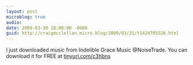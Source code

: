 ```yaml
---
layout: post
microblog: true
audio: 
date: 2009-03-30 18:00:00 -0600
guid: http://craigmcclellan.micro.blog/2009/03/31/t1424705526.html
---
```

I just downloaded music from Indelible Grace Music @NoiseTrade. You can download it for FREE at [tinyurl.com/c3hbns](http://tinyurl.com/c3hbns)
